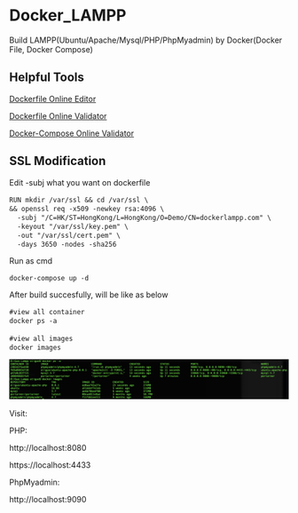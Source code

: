 # Docker_LAMPP
Build LAMPP(Ubuntu/Apache/Mysql/PHP/PhpMyadmin) by Docker(Docker File, Docker Compose)

## Helpful Tools
[Dockerfile Online Editor](https://dockerfile-editor.com/)

[Dockerfile Online Validator](https://www.fromlatest.io/#/)

[Docker-Compose Online Validator](https://codebeautify.org/yaml-validator/)

## SSL Modification
Edit -subj what you want on dockerfile
```
RUN mkdir /var/ssl && cd /var/ssl \
&& openssl req -x509 -newkey rsa:4096 \
  -subj "/C=HK/ST=HongKong/L=HongKong/O=Demo/CN=dockerlampp.com" \
  -keyout "/var/ssl/key.pem" \
  -out "/var/ssl/cert.pem" \
  -days 3650 -nodes -sha256
```

Run as cmd
```
docker-compose up -d
```

After build succesfully, will be like as below
```
#view all container
docker ps -a

#view all images
docker images
```
![Ubuntu Case](https://github.com/oliguo/Docker-LAMPP-Ubuntu/blob/master/Ubuntu-Case.png)

Visit:

PHP:

http://localhost:8080

https://localhost:4433

PhpMyadmin:

http://localhost:9090

